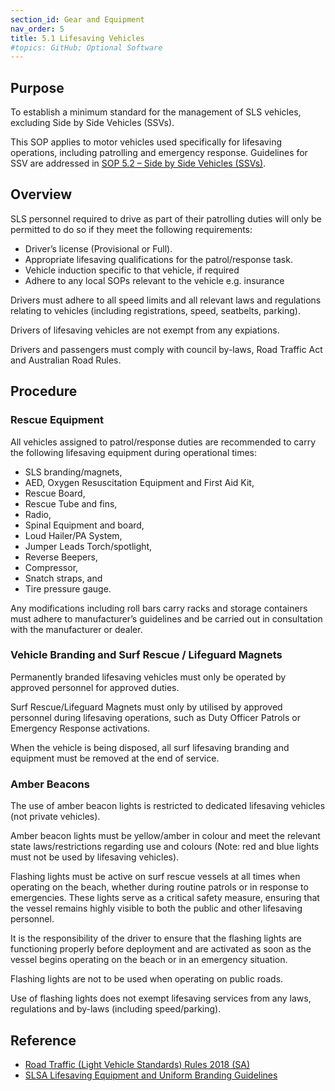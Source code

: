 ```yaml
---
section_id: Gear and Equipment
nav_order: 5
title: 5.1 Lifesaving Vehicles
#topics: GitHub; Optional Software
---
```


## Purpose

To establish a minimum standard for the management of SLS vehicles, excluding Side by Side Vehicles (SSVs).

This SOP applies to motor vehicles used specifically for lifesaving operations, including patrolling and emergency response. Guidelines for SSV are addressed in [SOP 5.2 – Side by Side Vehicles (SSVs)](#_5.2_Side-By-Side_Vehicle).

## Overview

SLS personnel required to drive as part of their patrolling duties will only be permitted to do so if they meet the following requirements:

- Driver’s license (Provisional or Full).
- Appropriate lifesaving qualifications for the patrol/response task.
- Vehicle induction specific to that vehicle, if required
- Adhere to any local SOPs relevant to the vehicle e.g. insurance

Drivers must adhere to all speed limits and all relevant laws and regulations relating to vehicles (including registrations, speed, seatbelts, parking).

Drivers of lifesaving vehicles are not exempt from any expiations.

Drivers and passengers must comply with council by-laws, Road Traffic Act and Australian Road Rules.

## Procedure

### Rescue Equipment

All vehicles assigned to patrol/response duties are recommended to carry the following lifesaving equipment during operational times:

- SLS branding/magnets,
- AED, Oxygen Resuscitation Equipment and First Aid Kit,
- Rescue Board,
- Rescue Tube and fins,
- Radio,
- Spinal Equipment and board,
- Loud Hailer/PA System,
- Jumper Leads Torch/spotlight,
- Reverse Beepers,
- Compressor,
- Snatch straps, and
- Tire pressure gauge.

Any modifications including roll bars carry racks and storage containers must adhere to manufacturer’s guidelines and be carried out in consultation with the manufacturer or dealer.

### Vehicle Branding and Surf Rescue / Lifeguard Magnets

Permanently branded lifesaving vehicles must only be operated by approved personnel for approved duties.

Surf Rescue/Lifeguard Magnets must only by utilised by approved personnel during lifesaving operations, such as Duty Officer Patrols or Emergency Response activations.

When the vehicle is being disposed, all surf lifesaving branding and equipment must be removed at the end of service.

### Amber Beacons

The use of amber beacon lights is restricted to dedicated lifesaving vehicles (not private vehicles).

Amber beacon lights must be yellow/amber in colour and meet the relevant state laws/restrictions regarding use and colours (Note: red and blue lights must not be used by lifesaving vehicles).

Flashing lights must be active on surf rescue vessels at all times when operating on the beach, whether during routine patrols or in response to emergencies. These lights serve as a critical safety measure, ensuring that the vessel remains highly visible to both the public and other lifesaving personnel.

It is the responsibility of the driver to ensure that the flashing lights are functioning properly before deployment and are activated as soon as the vessel begins operating on the beach or in an emergency situation.

Flashing lights are not to be used when operating on public roads.

Use of flashing lights does not exempt lifesaving services from any laws, regulations and by-laws (including speed/parking).

## Reference

- [Road Traffic (Light Vehicle Standards) Rules 2018 (SA)](https://www.legislation.sa.gov.au/__legislation/lz/c/r/road%20traffic%20%28light%20vehicle%20standards%29%20rules%202018/current/2018.5.auth.pdf)
- [SLSA Lifesaving Equipment and Uniform Branding Guidelines](https://members.sls.com.au/members/document_library/1/media/2526)